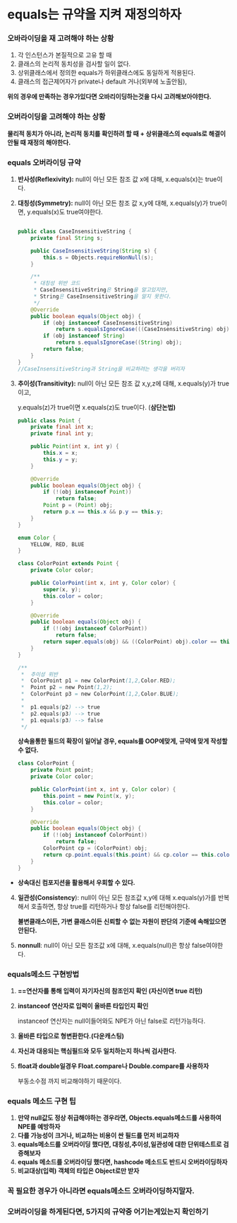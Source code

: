 # equals는  규약을 지켜 재정의하자

### 오바라이딩을 재 고려해야 하는 상황

1. 각 인스턴스가 본질적으로 고유 할 때
2. 클래스의 논리적 동치성을 검사할 일이 없다.
3. 상위클래스에서 정의한 equals가 하위클래스에도 동일하게 적용된다.
4. 클래스의 접근제어자가 private나 default 거나(외부에 노출안됨),

**위의 경우에 만족하는 경우가있다면 오바리이딩하는것을 다시 고려해보아야한다.**

### 오버라이딩을 고려해야 하는 상황

**물리적 동치가 아니라, 논리적 동치를 확인하려 할 때  + 상위클래스의 equals로 해결이 안될 때 재정의 해야한다.**

### equals 오버라이딩 규약

1. **반사성(Reflexivity):** null이 아닌 모든 참조 값 x에 대해, x.equals(x)는 true이다.
2. **대칭성(Symmetry):** null이 아닌 모든 참조 값 x,y에 대해, x.equals(y)가 true이면, y.equals(x)도 true여야한다.

    ```java

    public class CaseInsensitiveString {
        private final String s;

        public CaseInsensitiveString(String s) {
            this.s = Objects.requireNonNull(s);
        }

        /**
         * 대칭성 위반 코드
         * CaseInsensitiveString은 String을 알고있지만,
         * String은 CaseInsensitiveString을 알지 못한다.
         */
        @Override
        public boolean equals(Object obj) {
            if (obj instanceof CaseInsensitiveString)
                return s.equalsIgnoreCase(((CaseInsensitiveString) obj).s);
            if (obj instanceof String)
                return s.equalsIgnoreCase((String) obj);
            return false;
        }
    }
    //CaseInsensitiveString과 String을 비교하려는 생각을 버리자

    ```

3. **추이성(Transitivity):** null이 아닌 모든 참조 값 x,y,z에 대해, x.equals(y)가 true이고,

   y.equals(z)가 true이면 x.equals(z)도 true이다. (**삼단논법)**

    ```java
    public class Point {
        private final int x;
        private final int y;

        public Point(int x, int y) {
            this.x = x;
            this.y = y;
        }

        @Override
        public boolean equals(Object obj) {
            if (!(obj instanceof Point))
                return false;
            Point p = (Point) obj;
            return p.x == this.x && p.y == this.y;
        }
    }

    enum Color {
        YELLOW, RED, BLUE
    }

    class ColorPoint extends Point {
        private Color color;

        public ColorPoint(int x, int y, Color color) {
            super(x, y);
            this.color = color;
        }

        @Override
        public boolean equals(Object obj) {
            if (!(obj instanceof ColorPoint))
                return false;
            return super.equals(obj) && ((ColorPoint) obj).color == this.color;
        }
    }

    /**
     *  추이성 위반
     *  ColorPoint p1 = new ColorPoint(1,2,Color.RED);
     *  Point p2 = new Point(1,2);
     *  ColorPoint p3 = new ColorPoint(1,2,Color.BLUE);
     *  
     *  p1.equals(p2) --> true
     *  p2.equals(p3) --> true
     *  p1.equals(p3) --> false
     */
    ```

   **상속을통한 필드의 확장이 일어날 경우, equals를 OOP에맞게, 규약에 맞게 작성할 수 없다.**

    ```java
    class ColorPoint {
        private Point point;
        private Color color;

        public ColorPoint(int x, int y, Color color) {
            this.point = new Point(x, y);
            this.color = color;
        }

        @Override
        public boolean equals(Object obj) {
            if (!(obj instanceof ColorPoint))
                return false;
            ColorPoint cp = (ColorPoint) obj;
            return cp.point.equals(this.point) && cp.color == this.color;
        }
    }
    ```
- **상속대신 컴포지션을 활용해서 우회할 수 있다.**

4. **일관성(Consistency**): null이 아닌 모든 참조값 x,y에 대해 x.equals(y)가를 반복해서 호출하면, 항상 true를 리턴하거나 항상 false를 리턴해야한다.

   **불변클래스이든, 가변 클래스이든 신뢰할 수 없는 자원이 판단의 기준에 속해있으면 안된다.**

5. **nonnull**: null이 아닌 모든 참조값 x에 대해, x.equals(null)은 항상 false여야한다.

### equals메소드 구현방법

1. **==연산자를 통해 입력이 자기자신의 참조인지 확인 (자신이면 true 리턴)**
2. **instanceof 연산자로 입력이 올바른 타입인지 확인**

   instanceof 연산자는 null이들어와도 NPE가 아닌 false로 리턴가능하다.

3. **올바른 타입으로 형변환한다.(다운캐스팅)**
4. **자신과 대응되는 핵심필드와 모두 일치하는지 하나씩 검사한다.**
5. **float과 double일경우 Float.compare나 Double.compare를 사용하자**

   부동소수점 까지 비교해야하기 때문이다.

### equals 메소드 구현 팁

1. **만약 null값도 정상 취급해야하는 경우라면, Objects.equals메소드를 사용하여 NPE를 예방하자**
2. **다를 가능성이 크거나, 비교하는 비용이 싼 필드를 먼저 비교하자**
3. **equals메소드를 오버라이딩 했다면, 대칭성,추이성,일관성에 대한 단위테스트로 검증해보자**
4. **equals 메소드를 오버라이딩 했다면, hashcode 메소드도 반드시 오버라이딩하자**
5. **비교대상(입력) 객체의 타입은 Object로만 받자**

### 꼭 필요한 경우가 아니라면 equals메소드 오버라이딩하지말자.

### 오버라이딩을 하게된다면, 5가지의 규약중 어기는게있는지 확인하기